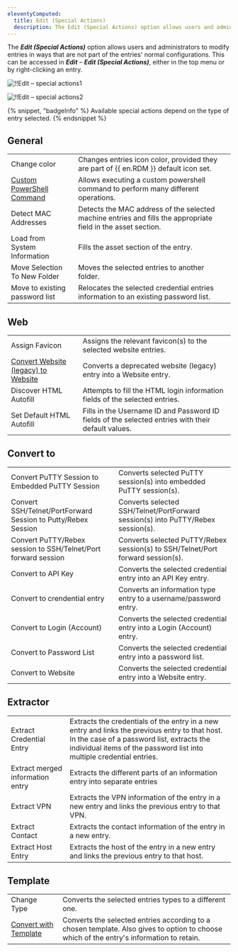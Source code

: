 ```yaml
---
eleventyComputed:
  title: Edit (Special Actions)
  description: The Edit (Special Actions) option allows users and administrators to modify entries in ways that are not part of the normal configurations of an entry.
---
```

The ***Edit (Special Actions)*** option allows users and administrators to modify entries in ways that are not part of the entries' normal configurations. This can be accessed in ***Edit*** – ***Edit (Special Actions)***, either in the top menu or by right-clicking an entry.

![!!Edit – special actions1](https://cdnweb.devolutions.net/docs/RDMW4041_2024_1.png)

![!!Edit – special actions2](https://cdnweb.devolutions.net/docs/RDMW4039_2024_1.png)

{% snippet, "badgeInfo" %}
Available special actions depend on the type of entry selected.
{% endsnippet %}

## General
| | |
|------------------------------------------------|------------------------------------------------|
| Change color | Changes entries icon color, provided they are part of {{ en.RDM }} default icon set. |
| [Custom PowerShell Command](/powershell/rdm-powershell/powershell-scripting/custom-powershell-commands/) | Allows executing a custom powershell command to perform many different operations. |
| Detect MAC Addresses | Detects the MAC address of the selected machine entries and fills the appropriate field in the asset section. |
| Load from System Information | Fills the asset section of the entry. |
| Move Selection To New Folder | Moves the selected entries to another folder. |
| Move to existing password list | Relocates the selected credential entries information to an existing password list. |

## Web
| | |
|----------|------------|
| Assign Favicon | Assigns the relevant favicon(s) to the selected website entries. |
| [Convert Website (legacy) to Website](/rdm/kb/rdm-windows/how-to-articles/convert-website-legacy-to-website/) | Converts a deprecated website (legacy) entry into a Website entry. |
| Discover HTML Autofill | Attempts to fill the HTML login information fields of the selected entries. |
| Set Default HTML Autofill | Fills in the Username ID and Password ID fields of the selected entries with their default values. |

## Convert to
| | |
|----------|------------|
| Convert PuTTY Session to Embedded PuTTY Session | Converts selected PuTTY session(s) into embedded PuTTY session(s). |
| Convert SSH/Telnet/PortForward Session to Putty/Rebex Session | Converts selected SSH/Telnet/PortForward session(s) into PuTTY/Rebex session(s). |
| Convert PuTTY/Rebex session to SSH/Telnet/Port forward session | Converts selected PuTTY/Rebex session(s) to SSH/Telnet/Port forward session(s). |
| Convert to API Key | Converts the selected credential entry into an API Key entry. |
| Convert to crendential entry | Converts an information type entry to a username/password entry. |
| Convert to Login (Account) | Converts the selected credential entry into a Login (Account) entry. |
| Convert to Password List | Converts the selected credential entry into a password list. |
| Convert to Website | Converts the selected credential entry into a Website entry. | 

## Extractor
| | |
|----------|------------|
| Extract Credential Entry | Extracts the credentials of the entry in a new entry and links the previous entry to that host. In the case of a password list, extracts the individual items of the password list into multiple credential entries. | 
| Extract merged information entry | Extracts the different parts of an information entry into separate entries |
| Extract VPN | Extracts the VPN information of the entry in a new entry and links the previous entry to that VPN. |
| Extract Contact | Extracts the contact information of the entry in a new entry. |
| Extract Host Entry | Extracts the host of the entry in a new entry and links the previous entry to that host. | 

## Template
| | | 
|----------|--------------|
| Change Type | Converts the selected entries types to a different one. | 
| [Convert with Template](/rdm/kb/rdm-windows/how-to-articles/convert-with-templates/) | Converts the selected entries according to a chosen template. Also gives to option to choose which of the entry's information to retain. |

